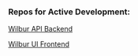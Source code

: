 ### Repos for Active Development:

[Wilbur API Backend](https://github.com/sspark0122/Product-Studio)

[Wilbur UI Frontend](https://github.coecis.cornell.edu/cc2697/wilbur_ui)
